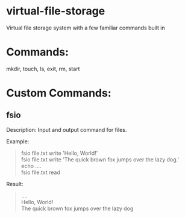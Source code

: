 # virtual-file-storage
Virtual file storage system with a few familiar commands built in

# Commands:
mkdir, touch, ls, exit, rm, start

# Custom Commands:

## fsio
Description:
Input and output command for files.

Example:
> fsio file.txt write 'Hello, World!'\
> fsio file.txt write 'The quick brown fox jumps over the lazy dog.'\
> echo .... \
> fsio file.txt read

Result:
> .... \
> Hello, World! \
> The quick brown fox jumps over the lazy dog
